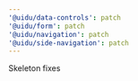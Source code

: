 ```yaml
---
'@uidu/data-controls': patch
'@uidu/form': patch
'@uidu/navigation': patch
'@uidu/side-navigation': patch
---
```


Skeleton fixes
